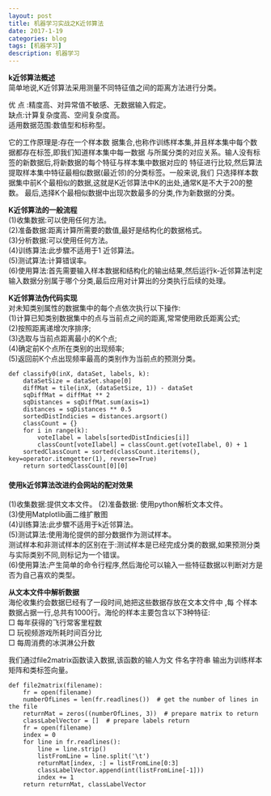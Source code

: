 ```yaml
---
layout: post
title: 机器学习实战之K近邻算法
date: 2017-1-19
categories: blog
tags: [机器学习]
description: 机器学习
---
```



**k近邻算法概述**            
简单地说,K近邻算法采用测量不同特征值之间的距离方法进行分类。      

优 点 :精度高、对异常值不敏感、无数据输入假定。        
缺点:计算复杂度高、空间复杂度高。          
适用数据范围:数值型和标称型。

它的工作原理是:存在一个样本数 据集合,也称作训练样本集,并且样本集中每个数据都存在标签,即我们知道样本集中每一数据 与所属分类的对应关系。输人没有标签的新数据后,将新数据的每个特征与样本集中数据对应的 特征进行比较,然后算法提取样本集中特征最相似数据(最近邻)的分类标签。一般来说,我们 只选择样本数据集中前K个最相似的数据,这就是K近邻算法中K的出处,通常K是不大于20的整数。 最后,选择K个最相似数据中出现次数最多的分类,作为新数据的分类。         

**K近邻算法的一般流程**                         
(1)收集数据:可以使用任何方法。            
(2)准备数据:距离计算所需要的数值,最好是结构化的数据格式。          
(3)分析数据:可以使用任何方法。           
(4)训练算法:此步驟不适用于1 近邻算法。             
(5)测试算法:计算错误率。             
(6)使用算法:首先需要输入样本数据和结构化的输出结果,然后运行k-近邻算法判定输入数据分别属于哪个分类,最后应用对计算出的分类执行后续的处理。  

**K近邻算法伪代码实现**       
对未知类别属性的数据集中的每个点依次执行以下操作:            
(1)计算已知类别数据集中的点与当前点之间的距离,常常使用欧氏距离公式;                        
(2)按照距离递增次序排序;         
(3)选取与当前点距离最小的K个点;             
(4)确定前K个点所在类别的出现频率;             
(5)返回前K个点出现频率最高的类别作为当前点的预测分类。       

```
def classify0(inX, dataSet, labels, k):
    dataSetSize = dataSet.shape[0]
    diffMat = tile(inX, (dataSetSize, 1)) - dataSet
    sqDiffMat = diffMat ** 2
    sqDistances = sqDiffMat.sum(axis=1)
    distances = sqDistances ** 0.5
    sortedDistIndicies = distances.argsort()
    classCount = {}
    for i in range(k):
        voteIlabel = labels[sortedDistIndicies[i]]
        classCount[voteIlabel] = classCount.get(voteIlabel, 0) + 1
    sortedClassCount = sorted(classCount.iteritems(), key=operator.itemgetter(1), reverse=True)
    return sortedClassCount[0][0]
```

####  使用k近邻算法改进约会网站的配对效果        
(1)收集数据:提供文本文件。
(2)准备数据: 使用python解析文本文件。           
(3)使用Matplotlib画二维扩散图        
(4)训练算法:此步驟不适用于k近邻算法。                
(5)测试算法:使用海伦提供的部分数据作为测试样本。         
测试样本和非测试样本的区别在于:测试样本是已经完成分类的数据,如果预测分类与实际类别不同,则标记为一个错误。            
(6)使用算法:产生简单的命令行程序,然后海伦可以输入一些特征数据以判断对方是否为自己喜欢的类型。         

**从文本文件中解析数据**        
海伦收集约会数据巳经有了一段时间,她把这些数据存放在文本文件中 ,每 个样本数据占据一行,总共有1000行。海伦的样本主要包含以下3种特征:        
□ 每年获得的飞行常客里程数        
□ 玩视频游戏所耗时间百分比         
□ 每周消费的冰淇淋公升数       

我们通过file2matrix函数读入数据,该函数的输人为文 件名字符串 输出为训练样本矩阵和类标签向量。           

```
def file2matrix(filename):
    fr = open(filename)
    numberOfLines = len(fr.readlines())  # get the number of lines in the file
    returnMat = zeros((numberOfLines, 3))  # prepare matrix to return
    classLabelVector = []  # prepare labels return
    fr = open(filename)
    index = 0
    for line in fr.readlines():
        line = line.strip()
        listFromLine = line.split('\t')
        returnMat[index, :] = listFromLine[0:3]
        classLabelVector.append(int(listFromLine[-1]))
        index += 1
    return returnMat, classLabelVector
```  




